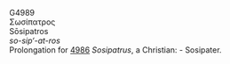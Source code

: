 <body>
  <p>G4989<br>  Σωσίπατρος  <br> Sōsipatros  <br><i>so-sip‘-at-ros </i><br>Prolongation for <a href="g4986.htm">4986</a>  <i>Sosipatrus</i>, a Christian: - Sosipater.<br></p>
 </body>